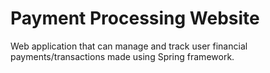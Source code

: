 # Payment Processing Website 
Web application that can manage and track user financial payments/transactions made using Spring framework.
